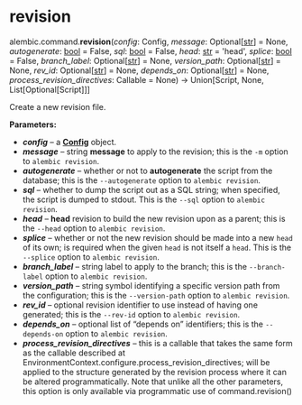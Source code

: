 # revision

alembic.command.**revision**(*config*:  Config, *message*:  Optional\[[str]\] = None, *autogenerate*:  [bool] = False, *sql*:  [bool] = False, *head*:  [str] = 'head', *splice*:  [bool] = False, *branch_label*:  Optional\[[str]\] = None, *version_path*:  Optional\[[str]\] = None, *rev_id*:  Optional\[[str]\] = None, *depends_on*:  Optional\[[str]\] = None, *process_revision_directives*:  Callable = None) → Union\[Script, None, List\[Optional\[Script\]\]\]

[str]: https://docs.python.org/3/library/stdtypes.html#str
[bool]: https://docs.python.org/3/library/functions.html#bool
[Config]: ../en/config.html#alembic.config.Config
[EnvironmentContext.configure.process_revision_directives]: ../en/runtime.html#alembic.runtime.environment.EnvironmentContext.configure.params.process_revision_directives
[command.revision()]: #alembic.command.revision

Create a new revision file.

**Parameters:**

* ***config*** – a **[Config]** object.
* ***message*** – string **message** to apply to the revision; this is the `-m` option to `alembic revision`.
* ***autogenerate*** – whether or not to **autogenerate** the script from the database; this is the `--autogenerate` option to `alembic revision`.
* ***sql*** – whether to dump the script out as a SQL string; when specified, the script is dumped to stdout. This is the `--sql` option to `alembic revision`.
* ***head*** – **head** revision to build the new revision upon as a parent; this is the `--head` option to `alembic revision`.
* ***splice*** – whether or not the new revision should be made into a new `head` of its own; is required when the given `head` is not itself a `head`. This is the `--splice` option to `alembic revision`.
* ***branch_label*** – string label to apply to the branch; this is the `--branch-label` option to `alembic revision`.
* ***version_path*** – string symbol identifying a specific version path from the configuration; this is the `--version-path` option to `alembic revision`.
* ***rev_id*** – optional revision identifier to use instead of having one generated; this is the `--rev-id` option to `alembic revision`.
* ***depends_on*** – optional list of “depends on” identifiers; this is the `--depends-on` option to `alembic revision`.
* ***process_revision_directives*** – this is a callable that takes the same form as the callable described at EnvironmentContext.configure.process_revision_directives; will be applied to the structure generated by the revision process where it can be altered programmatically. Note that unlike all the other parameters, this option is only available via programmatic use of command.revision()
